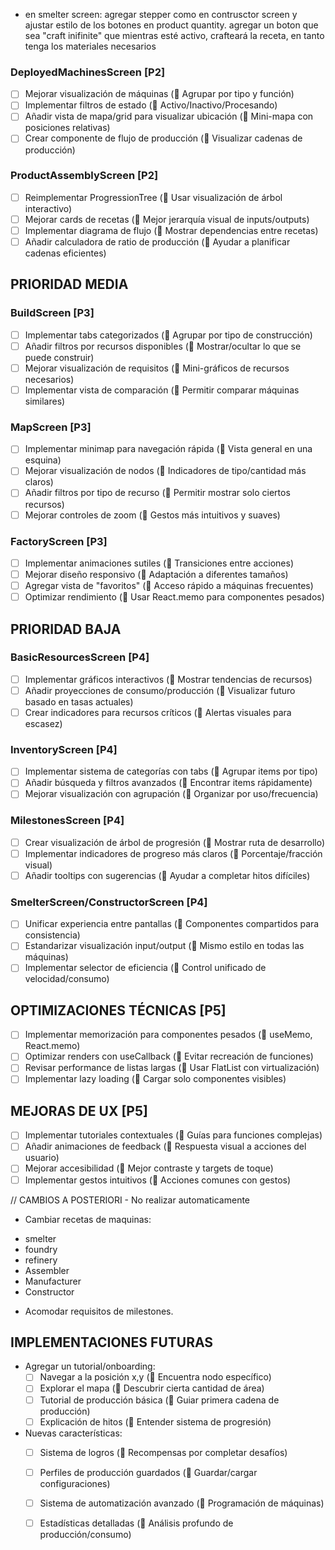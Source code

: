 - en smelter screen:
agregar stepper como en contrusctor screen y ajustar estilo de los botones en product quantity.
agregar un boton que sea "craft inifinite" que mientras esté activo, crafteará la receta, en tanto tenga los materiales necesarios

### DeployedMachinesScreen [P2]
- [ ] Mejorar visualización de máquinas (🔑 Agrupar por tipo y función)
- [ ] Implementar filtros de estado (🔑 Activo/Inactivo/Procesando)
- [ ] Añadir vista de mapa/grid para visualizar ubicación (🔑 Mini-mapa con posiciones relativas)
- [ ] Crear componente de flujo de producción (🔑 Visualizar cadenas de producción)

### ProductAssemblyScreen [P2]
- [ ] Reimplementar ProgressionTree (🔑 Usar visualización de árbol interactivo)
- [ ] Mejorar cards de recetas (🔑 Mejor jerarquía visual de inputs/outputs)
- [ ] Implementar diagrama de flujo (🔑 Mostrar dependencias entre recetas)
- [ ] Añadir calculadora de ratio de producción (🔑 Ayudar a planificar cadenas eficientes)

## PRIORIDAD MEDIA

### BuildScreen [P3]
- [ ] Implementar tabs categorizados (🔑 Agrupar por tipo de construcción)
- [ ] Añadir filtros por recursos disponibles (🔑 Mostrar/ocultar lo que se puede construir)
- [ ] Mejorar visualización de requisitos (🔑 Mini-gráficos de recursos necesarios)
- [ ] Implementar vista de comparación (🔑 Permitir comparar máquinas similares)

### MapScreen [P3]
- [ ] Implementar minimap para navegación rápida (🔑 Vista general en una esquina)
- [ ] Mejorar visualización de nodos (🔑 Indicadores de tipo/cantidad más claros)
- [ ] Añadir filtros por tipo de recurso (🔑 Permitir mostrar solo ciertos recursos)
- [ ] Mejorar controles de zoom (🔑 Gestos más intuitivos y suaves)

### FactoryScreen [P3]
- [ ] Implementar animaciones sutiles (🔑 Transiciones entre acciones)
- [ ] Mejorar diseño responsivo (🔑 Adaptación a diferentes tamaños)
- [ ] Agregar vista de "favoritos" (🔑 Acceso rápido a máquinas frecuentes)
- [ ] Optimizar rendimiento (🔑 Usar React.memo para componentes pesados)

## PRIORIDAD BAJA

### BasicResourcesScreen [P4]
- [ ] Implementar gráficos interactivos (🔑 Mostrar tendencias de recursos)
- [ ] Añadir proyecciones de consumo/producción (🔑 Visualizar futuro basado en tasas actuales)
- [ ] Crear indicadores para recursos críticos (🔑 Alertas visuales para escasez)

### InventoryScreen [P4]
- [ ] Implementar sistema de categorías con tabs (🔑 Agrupar items por tipo)
- [ ] Añadir búsqueda y filtros avanzados (🔑 Encontrar items rápidamente)
- [ ] Mejorar visualización con agrupación (🔑 Organizar por uso/frecuencia)

### MilestonesScreen [P4]
- [ ] Crear visualización de árbol de progresión (🔑 Mostrar ruta de desarrollo)
- [ ] Implementar indicadores de progreso más claros (🔑 Porcentaje/fracción visual)
- [ ] Añadir tooltips con sugerencias (🔑 Ayudar a completar hitos difíciles)

### SmelterScreen/ConstructorScreen [P4]
- [ ] Unificar experiencia entre pantallas (🔑 Componentes compartidos para consistencia)
- [ ] Estandarizar visualización input/output (🔑 Mismo estilo en todas las máquinas)
- [ ] Implementar selector de eficiencia (🔑 Control unificado de velocidad/consumo)

## OPTIMIZACIONES TÉCNICAS [P5]

- [ ] Implementar memorización para componentes pesados (🔑 useMemo, React.memo)
- [ ] Optimizar renders con useCallback (🔑 Evitar recreación de funciones)
- [ ] Revisar performance de listas largas (🔑 Usar FlatList con virtualización)
- [ ] Implementar lazy loading (🔑 Cargar solo componentes visibles)

## MEJORAS DE UX [P5]

- [ ] Implementar tutoriales contextuales (🔑 Guías para funciones complejas)
- [ ] Añadir animaciones de feedback (🔑 Respuesta visual a acciones del usuario)
- [ ] Mejorar accesibilidad (🔑 Mejor contraste y targets de toque)
- [ ] Implementar gestos intuitivos (🔑 Acciones comunes con gestos)

// CAMBIOS A POSTERIORI - No realizar automaticamente

* Cambiar recetas de maquinas:
 - smelter
 - foundry
 - refinery
 - Assembler
 - Manufacturer
 - Constructor

* Acomodar requisitos de milestones.

## IMPLEMENTACIONES FUTURAS

* Agregar un tutorial/onboarding:
  - [ ] Navegar a la posición x,y (🔑 Encuentra nodo específico)
  - [ ] Explorar el mapa (🔑 Descubrir cierta cantidad de área)
  - [ ] Tutorial de producción básica (🔑 Guiar primera cadena de producción)
  - [ ] Explicación de hitos (🔑 Entender sistema de progresión)

* Nuevas características:
  - [ ] Sistema de logros (🔑 Recompensas por completar desafíos)
  - [ ] Perfiles de producción guardados (🔑 Guardar/cargar configuraciones)
  - [ ] Sistema de automatización avanzado (🔑 Programación de máquinas)
  - [ ] Estadísticas detalladas (🔑 Análisis profundo de producción/consumo)

